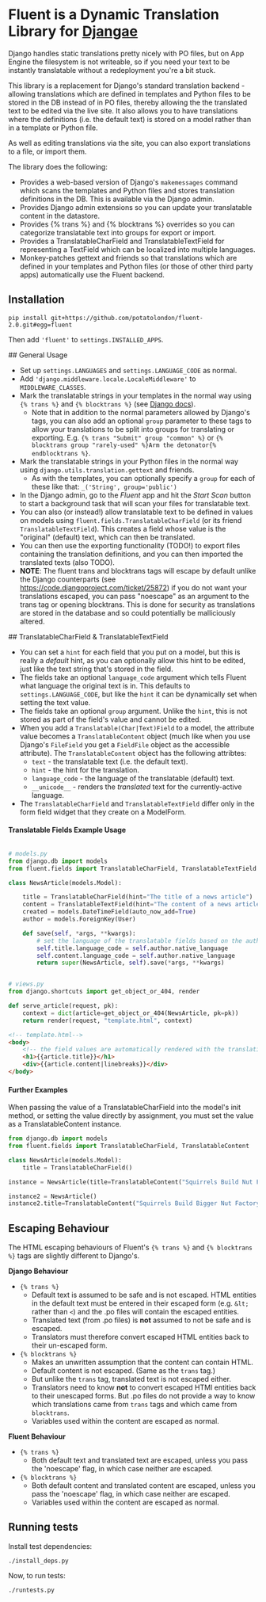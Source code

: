# Fluent is a Dynamic Translation Library for [Djangae](https://github.com/potatolondon/djangae)

Django handles static translations pretty nicely with PO files, but on App Engine the filesystem is
not writeable, so if you need your text to be instantly translatable without a redeployment you're
a bit stuck.

This library is a replacement for Django's standard translation backend - allowing translations
which are defined in templates and Python files to be stored in the DB instead of in PO files,
thereby allowing the the translated text to be edited via the live site.  It also allows you to
have translations where the definitions (i.e. the default text) is stored on a model rather than
in a template or Python file.

As well as editing translations via the site, you can also export translations to a file, or
import them.

The library does the following:

 - Provides a web-based version of Django's `makemessages` command which scans the templates and
   Python files and stores translation definitions in the DB.  This is available via the Django
   admin.
 - Provides Django admin extensions so you can update your translatable content in the datastore.
 - Provides {% trans %} and {% blocktrans %} overrides so you can categorize translatable text into
   groups for export or import.
 - Provides a TranslatableCharField and TranslatableTextField for representing a TextField which
   can be localized into multiple languages.
 - Monkey-patches gettext and friends so that translations which are defined in your templates and
   Python files (or those of other third party apps) automatically use the Fluent backend.



## Installation

    pip install git+https://github.com/potatolondon/fluent-2.0.git#egg=fluent

Then add `'fluent'` to `settings.INSTALLED_APPS`.


## General Usage

* Set up `settings.LANGUAGES` and `settings.LANGUAGE_CODE` as normal.
* Add `'django.middleware.locale.LocaleMiddleware'` to `MIDDLEWARE_CLASSES`.
* Mark the translatable strings in your templates in the normal way using `{% trans %}` and
  `{% blocktrans %}` (see [Django docs](https://docs.djangoproject.com/en/dev/topics/i18n/translation/)).
  - Note that in addition to the normal parameters allowed by Django's tags, you can also add an
    optional `group` parameter to these tags to allow your translations to be split into groups for
    translating or exporting.  E.g. `{% trans "Submit" group "common" %}` or
    `{% blocktrans group "rarely-used" %}Arm the detonator{% endblocktrans %}`.
* Mark the translatable strings in your Python files in the normal way using
  `django.utils.translation.gettext` and friends.
  - As with the templates, you can optionally specify a `group` for each of these like that:
  `_('String', group='public')`
* In the Django admin, go to the _Fluent_ app and hit the _Start Scan_ button to start a background
  task that will scan your files for translatable text.
* You can also (or instead!) allow translatable text to be defined in values on models using
  `fluent.fields.TranslatableCharField` (or its friend `TranslatableTextField`).  This creates a
  field whose value is the "original" (default) text, which can then be translated.
* You can then use the exporting functionality (TODO!) to export files containing the translation
  definitions, and you can then imported the translated texts (also TODO).
* __NOTE__: The fluent trans and blocktrans tags will escape by default unlike the Django counterparts (see https://code.djangoproject.com/ticket/25872)
 if you do not want your translations escaped, you can pass "noescape" as an argument to the trans tag or opening blocktrans. This is done for security as
 translations are stored in the database and so could potentially be malliciously altered.



## TranslatableCharField & TranslatableTextField

* You can set a `hint` for each field that you put on a model, but this is really a _default_ hint,
  as you can optionally allow this hint to be edited, just like the text string that's stored in
  the field.
* The fields take an optional `language_code` argument which tells Fluent what language the
  original text is in.  This defaults to `settings.LANGUAGE_CODE`, but like the `hint` it can be
  dynamically set when setting the text value.
* The fields take an optional `group` argument.  Unlike the `hint`, this is not stored as part of
  the field's value and cannot be edited.
* When you add a `Translatable(Char|Text)Field` to a model, the attribute value becomes a
  `TranslatableContent` object (much like when you use Django's `FileField` you get a `FieldFile`
  object as the accessible attribute).  The `TranslatableContent` object has the following attribtes:
    - `text` - the translatable text (i.e. the default text).
    - `hint` - the hint for the translation.
    - `language_code` - the language of the translatable (default) text.
    - `__unicode__` - renders the _translated_ text for the currently-active language.
* The `TranslatableCharField` and `TranslatableTextField` differ only in the form field widget that
  they create on a ModelForm.


#### Translatable Fields Example Usage

```python

# models.py
from django.db import models
from fluent.fields import TranslatableCharField, TranslatableTextField

class NewsArticle(models.Model):

    title = TranslatableCharField(hint="The title of a news article")
    content = TranslatableTextField(hint="The content of a news article")
    created = models.DateTimeField(auto_now_add=True)
    author = models.ForeignKey(User)

    def save(self, *args, **kwargs):
        # set the language of the translatable fields based on the author
        self.title.language_code = self.author.native_language
        self.content.language_code = self.author.native_language
        return super(NewsArticle, self).save(*args, **kwargs)


# views.py
from django.shortcuts import get_object_or_404, render

def serve_article(request, pk):
    context = dict(article=get_object_or_404(NewsArticle, pk=pk))
    return render(request, "template.html", context)
```

```html
<!-- template.html-->
<body>
    <!-- the field values are automatically rendered with the translations for the active language -->
    <h1>{{article.title}}</h1>
    <div>{{article.content|linebreaks}}</div>
</body>
```

#### Further Examples

When passing the value of a TranslatableCharField into the model's init method, or setting the value directly by assignment, you must set the value as a TranslatableContent instance.

```python
from django.db import models
from fluent.fields import TranslatableCharField, TranslatableContent

class NewsArticle(models.Model):
    title = TranslatableCharField()

instance = NewsArticle(title=TranslatableContent("Squirrels Build Nut Factory"))

instance2 = NewsArticle()
instance2.title=TranslatableContent("Squirrels Build Bigger Nut Factory"))
```

## Escaping Behaviour

The HTML escaping behaviours of Fluent's `{% trans %}` and `{% blocktrans %}` tags are slightly different to Django's.

**Django Behaviour**

* `{% trans %}`
    - Default text is assumed to be safe and is not escaped.  HTML entities in the default text must be entered in their escaped form (e.g. `&lt;` rather than `<`) and the .po files will contain the escaped entities.
    - Translated text (from .po files) is **not** assumed to not be safe and is escaped.
    - Translators must therefore convert escaped HTML entities back to their un-escaped form.
* `{% blocktrans %}`
    - Makes an unwritten assumption that the content can contain HTML.
    - Default content is not escaped.  (Same as the `trans` tag.)
    - But unlike the `trans` tag, translated text is not escaped either.
    - Translators need to know **not** to convert escaped HTMl entities back to their unescaped forms.  But .po files do not provide a way to know which translations came from `trans` tags and which came from `blocktrans`.
    - Variables used within the content are escaped as normal.

**Fluent Behaviour**

* `{% trans %}`
    - Both default text and translated text are escaped, unless you pass the 'noescape' flag, in which case neither are escaped.
* `{% blocktrans %}`
    - Both default content and translated content are escaped, unless you pass the 'noescape' flag, in which case neither are escaped.
    - Variables used within the content are escaped as normal.


## Running tests

Install test dependencies:

```
./install_deps.py
```

Now, to run tests:
```
./runtests.py
```
